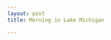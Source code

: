 ```yaml
---
layout: post
title: Morning in Lake Michigan

---
```

<amp-img width="4032" height="3024" layout="responsive" src="{{ site.url }}/assets/images/2017-10-26-lake-michigan.jpg"></amp-img>
